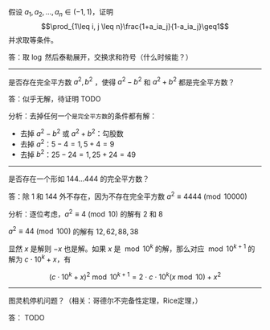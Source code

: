 
假设 $a_1,a_2,\dots,a_n \in (-1,1)$，证明
$$\prod_{1\leq i, j \leq n}\frac{1+a_ia_j}{1-a_ia_j}\geq1$$
并求取等条件。

答：取 $\log$ 然后泰勒展开，交换求和符号（什么时候能？）

----

是否存在完全平方数 $a^2, b^2$ ，使得 $a^2-b^2$ 和 $a^2+b^2$ 都是完全平方数？

答：似乎无解，待证明 TODO

分析：去掉任何一个`是完全平方数`的条件都有解：

- 去掉 $a^2-b^2$ 或 $a^2+b^2$：勾股数
- 去掉 $a^2$：$5-4=1, 5+4=9$
- 去掉 $b^2$：$25-24=1, 25+24=49$



----

是否存在一个形如 $144\dots 444$ 的完全平方数？

答：除 $1$ 和 $144$ 外不存在，因为不存在完全平方数 $a^2 \equiv 4444 \pmod{10000}$

分析：逐位考虑，$a^2 \equiv 4 \pmod{10}$ 的解有 $2$ 和 $8$

$a^2 \equiv 44 \pmod{100}$ 的解有 $12,62,88,38$

显然 $x$ 是解则 $-x$ 也是解。如果 $x$ 是 $\bmod 10^k$ 的解，那么对应 $\bmod 10^{k+1}$ 的解为 $c\cdot 10^k+x$，有

$$(c\cdot 10^k+x)^2 \bmod 10^{k+1} = 2\cdot c\cdot10^k(x\bmod 10) + x^2$$

----

图灵机停机问题？（相关：哥德尔不完备性定理，Rice定理，）

答： TODO

